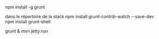 
npm install -g grunt

dans le répertoire de la stack
npm install grunt-contrib-watch --save-dev
npm install grunt-shell


grunt & mvn jetty:run
